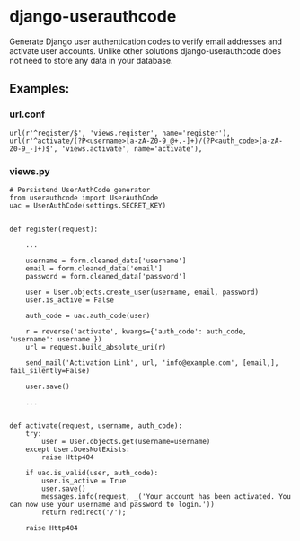 django-userauthcode
===================

Generate Django user authentication codes to verify email addresses and
activate user accounts. Unlike other solutions django-userauthcode does not
need to store any data in your database.


Examples:
---------

### url.conf
```
url(r'^register/$', 'views.register', name='register'),
url(r'^activate/(?P<username>[a-zA-Z0-9_@+.-]+)/(?P<auth_code>[a-zA-Z0-9_-]+)$', 'views.activate', name='activate'),
```

### views.py
```
# Persistend UserAuthCode generator
from userauthcode import UserAuthCode
uac = UserAuthCode(settings.SECRET_KEY)
 

def register(request):

    ...

    username = form.cleaned_data['username']
    email = form.cleaned_data['email']
    password = form.cleaned_data['password']

    user = User.objects.create_user(username, email, password)
    user.is_active = False

    auth_code = uac.auth_code(user)

    r = reverse('activate', kwargs={'auth_code': auth_code, 'username': username })
    url = request.build_absolute_uri(r)

    send_mail('Activation Link', url, 'info@example.com', [email,], fail_silently=False)

    user.save()

    ...


def activate(request, username, auth_code):
    try:
        user = User.objects.get(username=username)
    except User.DoesNotExists:
        raise Http404

    if uac.is_valid(user, auth_code):
        user.is_active = True
        user.save()
        messages.info(request, _('Your account has been activated. You can now use your username and password to login.'))
        return redirect('/');
    
    raise Http404
```
